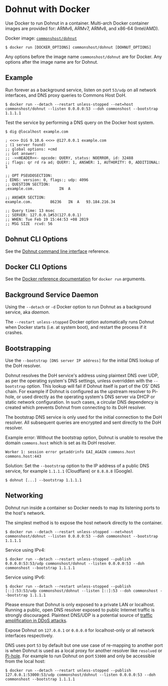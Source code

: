 # Dohnut with Docker

Use Docker to run Dohnut in a container. Multi-arch Docker container images are provided for: ARMv6, ARMv7, ARMv8, and x86-64 (Intel/AMD).

Docker image: [`commonshost/dohnut`](https://hub.docker.com/r/commonshost/dohnut)

```shell
$ docker run [DOCKER_OPTIONS] commonshost/dohnut [DOHNUT_OPTIONS]
```

Any options before the image name `commonshost/dohnut` are for Docker. Any options after the image name are for Dohnut.

## Example

Run forever as a background service, listen on port `53/udp` on all network interfaces, and DNS proxy queries to Commons Host DoH.

```shell
$ docker run --detach --restart unless-stopped --net=host commonshost/dohnut --listen 0.0.0.0:53 --doh commonshost --bootstrap 1.1.1.1
```

Test the service by performing a DNS query on the Docker host system.

    $ dig @localhost example.com

    ; <<>> DiG 9.10.6 <<>> @127.0.0.1 example.com
    ; (1 server found)
    ;; global options: +cmd
    ;; Got answer:
    ;; ->>HEADER<<- opcode: QUERY, status: NOERROR, id: 32488
    ;; flags: qr rd ra ad; QUERY: 1, ANSWER: 1, AUTHORITY: 0, ADDITIONAL: 1

    ;; OPT PSEUDOSECTION:
    ; EDNS: version: 0, flags:; udp: 4096
    ;; QUESTION SECTION:
    ;example.com.			IN	A

    ;; ANSWER SECTION:
    example.com.		86236	IN	A	93.184.216.34

    ;; Query time: 13 msec
    ;; SERVER: 127.0.0.1#53(127.0.0.1)
    ;; WHEN: Tue Feb 19 15:44:53 +08 2019
    ;; MSG SIZE  rcvd: 56

## Dohnut CLI Options

See the [Dohnut command line interface](../cli) reference.

## Docker CLI Options

See the [Docker reference documentation](https://docs.docker.com/engine/reference/run/) for `docker run` arguments.

## Background Service Daemon

Using the `--detach` or `-d` Docker option to run Dohnut as a background service, aka *daemon*.

The `--restart unless-stopped` Docker option automatically runs Dohnut when Docker starts (i.e. at system boot), and restart the process if it crashes.

## Bootstrapping

Use the `--bootstrap [DNS server IP address]` for the initial DNS lookup of the DoH resolver.

Dohnut resolves the DoH service's address using plaintext DNS over UDP, as per the operating system's DNS settings, unless overridden with the `--bootstrap` option. This lookup will fail if Dohnut itself is part of the OS' DNS chain. For example if Dohnut is configured as the upstream resolver to Pi-hole, or used directly as the operating system's DNS server via DHCP or static network configuration. In such cases, a circular DNS dependency is created which prevents Dohnut from connecting to its DoH resolver.

The bootstrap DNS service is only used for the initial connection to the DoH resolver. All subsequent queries are encrypted and sent directly to the DoH resolver.

Example error: Without the bootstrap option, Dohnut is unable to resolve the domain `commons.host` which is set as its DoH resolver.

    Worker 1: session error getaddrinfo EAI_AGAIN commons.host commons.host:443

Solution: Set the `--bootstrap` option to the IP address of a public DNS service, for example `1.1.1.1` (Cloudflare) or `8.8.8.8` (Google).

    $ dohnut [...] --bootstrap 1.1.1.1

## Networking

Dohnut run inside a container so Docker needs to map its listening ports to the host's network.

The simplest method is to expose the host network directly to the container.

```shell
$ docker run --detach --restart unless-stopped --net=host commonshost/dohnut --listen 0.0.0.0:53 --doh commonshost --bootstrap 1.1.1.1
```

Service using IPv4:

```shell
$ docker run --detach --restart unless-stopped --publish 0.0.0.0:53:53/udp commonshost/dohnut --listen 0.0.0.0:53 --doh commonshost --bootstrap 1.1.1.1
```

Service using IPv6:

```shell
$ docker run --detach --restart unless-stopped --publish [::]:53:53/udp commonshost/dohnut --listen [::]:53 --doh commonshost --bootstrap 1.1.1.1
```

Please ensure that Dohnut is only exposed to a private LAN or localhost. Running a public, open DNS resolver exposed to public Internet traffic is strongly discouraged. Plaintext DNS/UDP is a potential source of [traffic amplification in DDoS attacks](https://en.wikipedia.org/wiki/Denial-of-service_attack#Amplification).

Expose Dohnut on `127.0.0.1` or `0.0.0.0` for localhost-only or all network interfaces respectively.

DNS uses port `53` by default but one use case of re-mapping to another port is when Dohnut is used as a local proxy for another resolver like `resolved` or [Pi-hole](../pihole). For example to run Dohnut on port `53000` and only be accessible from the local host:

```shell
$ docker run --detach --restart unless-stopped --publish 127.0.0.1:53000:53/udp commonshost/dohnut --listen 0.0.0.0:53 --doh commonshost --bootstrap 1.1.1.1
```
